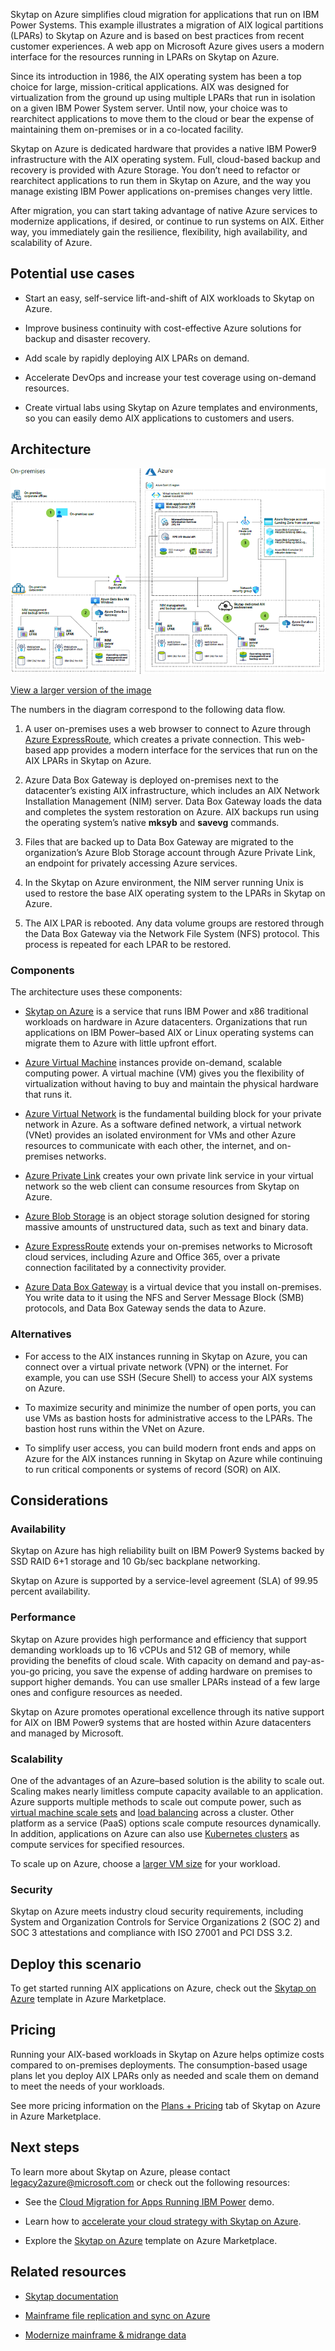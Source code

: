 Skytap on Azure simplifies cloud migration for applications that run on IBM
Power Systems. This example illustrates a migration of AIX logical partitions
(LPARs) to Skytap on Azure and is based on best practices from recent customer
experiences. A web app on Microsoft Azure gives users a modern interface for the
resources running in LPARs on Skytap on Azure.

Since its introduction in 1986, the AIX operating system has been a top choice
for large, mission-critical applications. AIX was designed for virtualization
from the ground up using multiple LPARs that run in isolation on a given IBM
Power System server. Until now, your choice was to rearchitect applications to
move them to the cloud or bear the expense of maintaining them on-premises or in
a co-located facility.

Skytap on Azure is dedicated hardware that provides a native IBM Power9
infrastructure with the AIX operating system. Full, cloud-based backup and
recovery is provided with Azure Storage. You don’t need to refactor or
rearchitect applications to run them in Skytap on Azure, and the way you manage
existing IBM Power applications on-premises changes very little.

After migration, you can start taking advantage of native Azure services to
modernize applications, if desired, or continue to run systems on AIX. Either
way, you immediately gain the resilience, flexibility, high availability, and
scalability of Azure.

## Potential use cases

-   Start an easy, self-service lift-and-shift of AIX workloads to Skytap on
    Azure.

-   Improve business continuity with cost-effective Azure solutions for backup
    and disaster recovery.

-   Add scale by rapidly deploying AIX LPARs on demand.

-   Accelerate DevOps and increase your test coverage using on-demand resources.

-   Create virtual labs using Skytap on Azure templates and environments, so you
    can easily demo AIX applications to customers and users.

## Architecture

![Infographic of a self-service lift-and-shift of AIX workloads to Skytap on Azure](media/aix-skytap-architecture-800.png)

 [View a larger version of the image](media/aix-skytap-architecture-large.png)

The numbers in the diagram correspond to the following data flow.

1.  A user on-premises uses a web browser to connect to Azure through [Azure
    ExpressRoute](/azure/expressroute/expressroute-introduction),
    which creates a private connection. This web-based app provides a modern
    interface for the services that run on the AIX LPARs in Skytap on Azure.

2.  Azure Data Box Gateway is deployed on-premises next to the datacenter’s
    existing AIX infrastructure, which includes an AIX Network Installation
    Management (NIM) server. Data Box Gateway loads the data and completes the
    system restoration on Azure. AIX backups run using the operating system’s
    native **mksyb** and **savevg** commands.

3.  Files that are backed up to Data Box Gateway are migrated to the
    organization’s Azure Blob Storage account through Azure Private Link, an
    endpoint for privately accessing Azure services.

4.  In the Skytap on Azure environment, the NIM server running Unix is used to
    restore the base AIX operating system to the LPARs in Skytap on Azure.

5.  The AIX LPAR is rebooted. Any data volume groups are restored through the
    Data Box Gateway via the Network File System (NFS) protocol. This process is
    repeated for each LPAR to be restored.

### Components

The architecture uses these components:

-   [Skytap on
    Azure](https://azuremarketplace.microsoft.com/marketplace/apps/skytapinc.skytap-on-azure-main1?tab=overview)
    is a service that runs IBM Power and x86 traditional workloads on hardware
    in Azure datacenters. Organizations that run applications on IBM Power–based
    AIX or Linux operating systems can migrate them to Azure with little upfront
    effort.

-   [Azure Virtual
    Machine](https://azure.microsoft.com/services/virtual-machines/) instances
    provide on-demand, scalable computing power. A virtual machine (VM) gives
    you the flexibility of virtualization without having to buy and maintain the
    physical hardware that runs it.

-   [Azure Virtual
    Network](/azure/virtual-network/virtual-networks-overview)
    is the fundamental building block for your private network in Azure. As a
    software defined network, a virtual network (VNet) provides an isolated
    environment for VMs and other Azure resources to communicate with each
    other, the internet, and on-premises networks.

-   [Azure Private
    Link](/azure/private-link/private-link-overview)
    creates your own private link service in your virtual network so the web
    client can consume resources from Skytap on Azure.

-   [Azure Blob
    Storage](/azure/storage/blobs/storage-blobs-introduction)
    is an object storage solution designed for storing massive amounts of
    unstructured data, such as text and binary data.

-   [Azure
    ExpressRoute](/azure/expressroute/expressroute-introduction)
    extends your on-premises networks to Microsoft cloud services, including
    Azure and Office 365, over a private connection facilitated by a
    connectivity provider.

-   [Azure Data Box
    Gateway](/azure/databox-gateway/data-box-gateway-overview)
    is a virtual device that you install on-premises. You write data to it using
    the NFS and Server Message Block (SMB) protocols, and Data Box Gateway sends
    the data to Azure.

### Alternatives

-   For access to the AIX instances running in Skytap on Azure, you can connect
    over a virtual private network (VPN) or the internet. For example, you can
    use SSH (Secure Shell) to access your AIX systems on Azure.

-   To maximize security and minimize the number of open ports, you can use VMs
    as bastion hosts for administrative access to the LPARs. The bastion host
    runs within the VNet on Azure.

-   To simplify user access, you can build modern front ends and apps on Azure
    for the AIX instances running in Skytap on Azure while continuing to run
    critical components or systems of record (SOR) on AIX.

## Considerations

### Availability

Skytap on Azure has high reliability built on IBM Power9 Systems backed by SSD
RAID 6+1 storage and 10 Gb/sec backplane networking.

Skytap on Azure is supported by a service-level agreement (SLA) of 99.95 percent
availability.

### Performance

Skytap on Azure provides high performance and efficiency that support demanding
workloads up to 16 vCPUs and 512 GB of memory, while providing the benefits of
cloud scale. With capacity on demand and pay-as-you-go pricing, you save the
expense of adding hardware on premises to support higher demands. You can use
smaller LPARs instead of a few large ones and configure resources as needed.

Skytap on Azure promotes operational excellence through its native support for
AIX on IBM Power9 systems that are hosted within Azure datacenters and managed
by Microsoft.

### Scalability

One of the advantages of an Azure–based solution is the ability to scale out.
Scaling makes nearly limitless compute capacity available to an application.
Azure supports multiple methods to scale out compute power, such as [virtual
machine scale
sets](/azure/virtual-machine-scale-sets/overview) and
[load
balancing](/azure/load-balancer/load-balancer-overview)
across a cluster. Other platform as a service (PaaS) options scale compute
resources dynamically. In addition, applications on Azure can also use
[Kubernetes
clusters](/azure/aks/concepts-clusters-workloads)
as compute services for specified resources.

To scale up on Azure, choose a [larger VM
size](https://azure.microsoft.com/services/virtual-machines/) for your workload.

### Security

Skytap on Azure meets industry cloud security requirements, including System and
Organization Controls for Service Organizations 2 (SOC 2) and SOC 3 attestations
and compliance with ISO 27001 and PCI DSS 3.2.

## Deploy this scenario

To get started running AIX applications on Azure, check out the [Skytap on
Azure](https://azuremarketplace.microsoft.com/marketplace/apps/skytapinc.skytap-on-azure-main1?tab=overview)
template in Azure Marketplace.

## Pricing

Running your AIX-based workloads in Skytap on Azure helps optimize costs
compared to on-premises deployments. The consumption-based usage plans let you
deploy AIX LPARs only as needed and scale them on demand to meet the needs of
your workloads.

See more pricing information on the [Plans +
Pricing](https://azuremarketplace.microsoft.com/marketplace/apps/skytapinc.skytap-on-azure-main1?tab=PlansAndPrice)
tab of Skytap on Azure in Azure Marketplace.

## Next steps

To learn more about Skytap on Azure, please contact <legacy2azure@microsoft.com>
or check out the following resources:

-   See the [Cloud Migration for Apps Running IBM
    Power](https://techcommunity.microsoft.com/t5/video-hub/skytap-on-azure-cloud-migration-for-apps-running-ibm-power/m-p/1693588)
    demo.

-   Learn how to [accelerate your cloud strategy with Skytap on
    Azure](https://azure.microsoft.com/blog/accelerate-your-cloud-strategy-with-skytap-on-azure/).

-   Explore the [Skytap on
    Azure](https://azuremarketplace.microsoft.com/marketplace/apps/skytapinc.skytap-on-azure-main1?tab=overview)
    template on Azure Marketplace.

## Related resources

-   [Skytap documentation](https://help.skytap.com/)

-   [Mainframe file replication and sync on
    Azure](/azure/architecture/solution-ideas/articles/mainframe-azure-file-replication)

-   [Modernize mainframe & midrange
    data](/azure/architecture/reference-architectures/migration/modernize-mainframe-data-to-azure)
